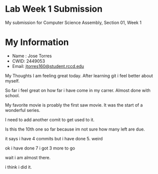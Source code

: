 # Lab Week 1 Submission

My submission for Computer Science Assembly, Section 01, Week 1

# My Information

* Name : Jose Torres
* CWID: 2449053
* Email: jtorres160@student.rccd.edu

My Thoughts
I am feeling great today. After learning git i feel better about myself.

So far i feel great on how far i have come in my carrer. Almost done with school.

My favorite movie is proably the first saw movie. It was the start of a wonderful series.

I need to add another comit to get used to it.

Is this the 10th one so far because im not sure how many left are due.

it says i have 4 commits but i have done 5. weird

ok i have done 7 i got 3 more to go

wait i am almost there.

i think i did it.
